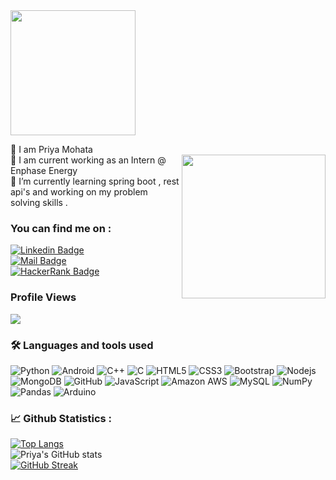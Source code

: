 
<img src="https://rishavanand.github.io/static/images/greetings.gif" width="200" height="200" align="centre">


<!-- ###  <img src="https://raw.githubusercontent.com/MartinHeinz/MartinHeinz/master/wave.gif" width="30px"> --->
👋 I am Priya Mohata <br>
<img align='right' src="https://media.giphy.com/media/ieyl9zmCjO4b4t6qoY/giphy.gif" width="230">
🔭 I am current working as an Intern @ Enphase Energy <br>
🌱 I’m currently learning spring boot , rest api's and working on my problem solving skills .

 ### You can find me on :
[![Linkedin Badge](https://img.shields.io/badge/-priyamohata-blue?style=flat-square&logo=Linkedin&logoColor=white)](https://www.linkedin.com/in/priya-mohata-a02170196/)<br>
[![Mail Badge](https://img.shields.io/badge/-mohatapriya@gmail.com-red?style=flat-square&logo=Gmail&logoColor=white)](mohatapriya@gmail.com)<br>
[![HackerRank Badge](https://img.shields.io/badge/-priyamohata-green?style=flat-square&logo=Hackerrank&logoColor=white)](https://www.hackerrank.com/mohatapriya)
<br>
### Profile Views 
![](https://komarev.com/ghpvc/?username=Priya2410&color=blueviolet)
### :hammer_and_wrench: Languages and tools used <br> 
![Python](https://img.shields.io/badge/-Python-black?style=flat-square&logo=Python)
![Android](https://img.shields.io/badge/-Android-black?style=flat-square&logo=Android)
![C++](https://img.shields.io/badge/-C++-00599C?style=flat-square&logo=c)
![C](https://img.shields.io/badge/-C-00599C?style=flat-square&logo=c)
![HTML5](https://img.shields.io/badge/-HTML5-E34F26?style=flat-square&logo=html5&logoColor=white)
![CSS3](https://img.shields.io/badge/-CSS3-1572B6?style=flat-square&logo=css3)
![Bootstrap](https://img.shields.io/badge/-Bootstrap-563D7C?style=flat-square&logo=bootstrap)
![Nodejs](https://img.shields.io/badge/-Nodejs-black?style=flat-square&logo=Node.js)
![MongoDB](https://img.shields.io/badge/-MongoDB-black?style=flat-square&logo=mongodb)
![GitHub](https://img.shields.io/badge/-GitHub-181717?style=flat-square&logo=github)
![JavaScript](https://img.shields.io/badge/-JavaScript-black?style=flat-square&logo=javascript)
![Amazon AWS](https://img.shields.io/badge/Amazon%20AWS-232F3E?style=flat-square&logo=amazon-aws)
![MySQL](https://img.shields.io/badge/mysql-%2300f.svg?style=for-the-badge&logo=mysql&logoColor=white)
![NumPy](https://img.shields.io/badge/numpy-%23013243.svg?style=for-the-badge&logo=numpy&logoColor=white)
![Pandas](https://img.shields.io/badge/pandas-%23150458.svg?style=for-the-badge&logo=pandas&logoColor=white)
![Arduino](https://img.shields.io/badge/-Arduino-00979D?style=for-the-badge&logo=Arduino&logoColor=white)
<br>
### 	:chart_with_upwards_trend: Github Statistics :
[![Top Langs](https://github-readme-stats.vercel.app/api/top-langs/?username=Priya2410&layout=compact&show_icons=true&theme=highcontrast)](https://github.com/Priya2410/github-readme-stats)     
![Priya's GitHub stats](https://github-readme-stats.vercel.app/api?username=Priya2410&show_icons=true&theme=highcontrast)<br>
[![GitHub Streak](https://github-readme-streak-stats.herokuapp.com/?user=Priya2410&theme=highcontrast)](https://git.io/streak-stats)

<!-- [![Priya's github activity graph](https://activity-graph.herokuapp.com/graph?username=Priya2410&theme=dracula)](https://github.com/Priya2410/github-readme-activity-graph) -->
<!-- Here are some ideas to get you started:

- 🔭 I’m currently working on my app development , web development and problem solving skills.
- 📫 How to reach me: 
<link href="
- 😄 Pronouns: ...
- ⚡ Fun fact: ...
--> 

